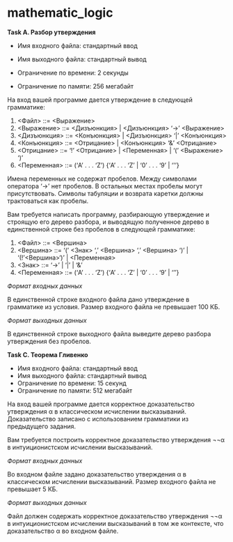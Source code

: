 # mathematic_logic
**Task A. Разбор утверждения**

  * Имя входного файла: стандартный ввод
  
  * Имя выходного файла: стандартный вывод

  * Ограничение по времени: 2 секунды

  * Ограничение по памяти: 256 мегабайт

На вход вашей программе дается утверждение в следующей грамматике:
1. <Файл> ::= <Выражение>
2. <Выражение> ::= <Дизъюнкция> | <Дизъюнкция> ‘->’ <Выражение>
3. <Дизъюнкция> ::= <Конъюнкция> | <Дизъюнкция> ‘|’ <Конъюнкция>
4. <Конъюнкция> ::= <Отрицание> | <Конъюнкция> ‘&’ <Отрицание>
5. <Отрицание> ::= ‘!’ <Отрицание> | <Переменная> | ‘(’ <Выражение> ‘)’
6. <Переменная> ::= (‘A’ . . . ‘Z’) {‘A’ . . . ‘Z’ | ‘0’ . . . ‘9’ | ‘'’}

Имена переменных не содержат пробелов. Между символами оператора ‘->’ нет пробелов. В
остальных местах пробелы могут присутствовать. Символы табуляции и возврата каретки должны
трактоваться как пробелы.

Вам требуется написать программу, разбирающую утверждение и строящую его дерево разбора,
и выводящую полученное дерево в единственной строке без пробелов в следующей грамматике:
1. <Файл> ::= <Вершина>
2. <Вершина> ::= ‘(’ <Знак> ‘,’ <Вершина> ‘,’ <Вершина> ‘)’ | ‘(!’<Вершина>‘)’ | <Переменная>
3. <Знак> ::= ‘->’ | ‘|’ | ‘&’
4. <Переменная> ::= (‘A’ . . . ‘Z’) {‘A’ . . . ‘Z’ | ‘0’ . . . ‘9’ | ‘’’}

*Формат входных данных*

В единственной строке входного файла дано утверждение в грамматике из условия. Размер
входного файла не превышает 100 КБ.

*Формат выходных данных*

В единственной строке выходного файла выведите дерево разбора утверждения без пробелов.

**Task C. Теорема Гливенко**
* Имя входного файла: стандартный ввод
* Имя выходного файла: стандартный вывод
* Ограничение по времени: 15 секунд
* Ограничение по памяти: 512 мегабайт

На вход вашей программе дается корректное доказательство утверждения α в классическом
исчислении высказываний. Доказательство записано с использованием грамматики из предыдущего
задания.

Вам требуется построить корректное доказательство утверждения ¬¬α в интуиционистском исчислении высказываний.

*Формат входных данных*

Во входном файле задано доказательство утверждения α в классическом исчислении высказываний. Размер входного файла не превышает 5 КБ.

*Формат выходных данных*

Файл должен содержать корректное доказательство утверждения ¬¬α в интуиционистском исчислении высказываний в том же контексте, что доказательство α во входном файле.
